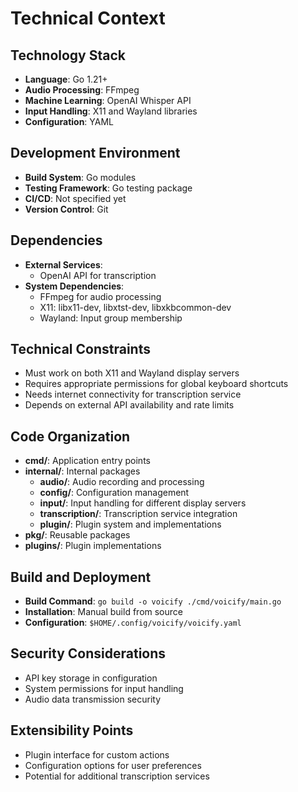 # Technical Context

## Technology Stack
- **Language**: Go 1.21+
- **Audio Processing**: FFmpeg
- **Machine Learning**: OpenAI Whisper API
- **Input Handling**: X11 and Wayland libraries
- **Configuration**: YAML

## Development Environment
- **Build System**: Go modules
- **Testing Framework**: Go testing package
- **CI/CD**: Not specified yet
- **Version Control**: Git

## Dependencies
- **External Services**:
  - OpenAI API for transcription
- **System Dependencies**:
  - FFmpeg for audio processing
  - X11: libx11-dev, libxtst-dev, libxkbcommon-dev
  - Wayland: Input group membership

## Technical Constraints
- Must work on both X11 and Wayland display servers
- Requires appropriate permissions for global keyboard shortcuts
- Needs internet connectivity for transcription service
- Depends on external API availability and rate limits

## Code Organization
- **cmd/**: Application entry points
- **internal/**: Internal packages
  - **audio/**: Audio recording and processing
  - **config/**: Configuration management
  - **input/**: Input handling for different display servers
  - **transcription/**: Transcription service integration
  - **plugin/**: Plugin system and implementations
- **pkg/**: Reusable packages
- **plugins/**: Plugin implementations

## Build and Deployment
- **Build Command**: `go build -o voicify ./cmd/voicify/main.go`
- **Installation**: Manual build from source
- **Configuration**: `$HOME/.config/voicify/voicify.yaml`

## Security Considerations
- API key storage in configuration
- System permissions for input handling
- Audio data transmission security

## Extensibility Points
- Plugin interface for custom actions
- Configuration options for user preferences
- Potential for additional transcription services
